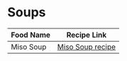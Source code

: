 # Soups
| Food Name       | Recipe Link                                       |
|-----------------|---------------------------------------------------|
| Miso Soup       | [Miso Soup recipe](https://twoplaidaprons.com/miso-soup-gluten-free/) |
